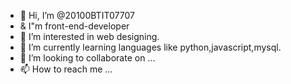 - 👋 Hi, I’m @20100BTIT07707
-  &   I"m front-end-developer
- 👀 I’m interested in web designing.
- 🌱 I’m currently learning languages like python,javascript,mysql.
- 💞️ I’m looking to collaborate on ...
- 📫 How to reach me ...

<!---
20100BTIT07707/20100BTIT07707 is a ✨ special ✨ repository because its `README.md` (this file) appears on your GitHub profile.
You can click the Preview link to take a look at your changes.
--->
